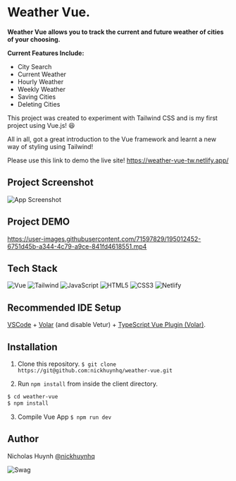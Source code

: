 # Weather Vue.

**Weather Vue allows you to track the current and future weather of cities of your choosing.**

**Current Features Include:**
- City Search
- Current Weather
- Hourly Weather
- Weekly Weather
- Saving Cities
- Deleting Cities

This project was created to experiment with Tailwind CSS and is my first project using Vue.js! 😆

All in all, got a great introduction to the Vue framework and learnt a new way of styling using Tailwind! 


Please use this link to demo the live site!
https://weather-vue-tw.netlify.app/

## Project Screenshot
![App Screenshot](https://firebasestorage.googleapis.com/v0/b/weather-vue-f1edf.appspot.com/o/weather-vue.jpg?alt=media&token=0a844faa-4f2e-4df7-8612-0740d23c7e62)

## Project DEMO
https://user-images.githubusercontent.com/71597829/195012452-6751d45b-a344-4c79-a9ce-841fd4618551.mp4

## Tech Stack
![Vue](https://img.shields.io/badge/Vue.js-35495E?style=for-the-badge&logo=vue.js&logoColor=4FC08D)
![Tailwind](https://img.shields.io/badge/Tailwind_CSS-38B2AC?style=for-the-badge&logo=tailwind-css&logoColor=white)
![JavaScript]( 	https://img.shields.io/badge/JavaScript-F7DF1E?style=for-the-badge&logo=javascript&logoColor=black)
![HTML5](https://img.shields.io/badge/HTML5-E34F26?style=for-the-badge&logo=html5&logoColor=white)
![CSS3](https://img.shields.io/badge/CSS3-1572B6?style=for-the-badge&logo=css3&logoColor=white)
![Netlify](https://img.shields.io/badge/Netlify-00C7B7?style=for-the-badge&logo=netlify&logoColor=white)

## Recommended IDE Setup

[VSCode](https://code.visualstudio.com/) + [Volar](https://marketplace.visualstudio.com/items?itemName=Vue.volar) (and disable Vetur) + [TypeScript Vue Plugin (Volar)](https://marketplace.visualstudio.com/items?itemName=Vue.vscode-typescript-vue-plugin).

## Installation

1. Clone this repository.
```$ git clone https://git@github.com:nickhuynhq/weather-vue.git```


2. Run `npm install` from inside the client directory.


```bash
$ cd weather-vue
$ npm install
```

3. Compile Vue App
```$ npm run dev```

## Author

Nicholas Huynh [@nickhuynhq](https://github.com/nickhuynhq)

![Swag](http://ForTheBadge.com/images/badges/built-with-swag.svg)
